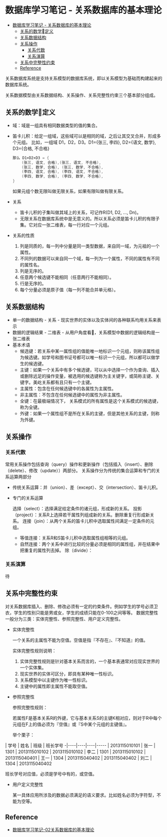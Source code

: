 # 数据库学习笔记 - 关系数据库的基本理论

- [数据库学习笔记 - 关系数据库的基本理论](#%E6%95%B0%E6%8D%AE%E5%BA%93%E5%AD%A6%E4%B9%A0%E7%AC%94%E8%AE%B0---%E5%85%B3%E7%B3%BB%E6%95%B0%E6%8D%AE%E5%BA%93%E7%9A%84%E5%9F%BA%E6%9C%AC%E7%90%86%E8%AE%BA)
  - [关系的数学定义](#%E5%85%B3%E7%B3%BB%E7%9A%84%E6%95%B0%E5%AD%A6%08%E5%AE%9A%E4%B9%89)
  - [关系数据结构](#%E5%85%B3%E7%B3%BB%E6%95%B0%E6%8D%AE%E7%BB%93%E6%9E%84)
  - [关系操作](#%E5%85%B3%E7%B3%BB%E6%93%8D%E4%BD%9C)
    - [关系代数](#%E5%85%B3%E7%B3%BB%E4%BB%A3%E6%95%B0)
    - [关系演算](#%E5%85%B3%E7%B3%BB%E6%BC%94%E7%AE%97)
  - [关系中完整性约束](#%E5%85%B3%E7%B3%BB%E4%B8%AD%E5%AE%8C%E6%95%B4%E6%80%A7%E7%BA%A6%E6%9D%9F)
  - [Reference](#reference)

关系数据库系统是支持关系模型的数据库系统，即以关系模型为基础而构建起来的数据库系统。

关系数据模型由关系数据结构、关系操作、关系完整性约束三个基本部分组成。

## 关系的数学定义

- 域：域是一组具有相同数据类型的值的集合。

- 笛卡儿积：给定一组域，这些域可以是相同的域，之后让其交叉合并，形成多个元组。
  比如，一组域 D1，D2，D3。D1={张三, 李四}, D2={语文, 数学}, D3={合格, 不合格}

  ```c
  那么 D1×D2×D3 = {
      (张三, 语文, 合格),(张三, 语文, 不合格),
      (张三, 数学, 合格), (张三, 数学, 不合格),
      (李四, 语文, 合格), (李四, 语文, 不合格),
      (李四, 数学, 合格), (李四, 数学, 不合格),
  }
  ```
  如果元组个数无限叫做无限关系，如果有限叫做有限关系。

- 关系

  - 笛卡儿积的子集叫做其域上的关系，可记作R(D1, D2, …, Dn)。
  - 无限关系在数据库系统中是无意义的。所以关系必须是笛卡儿积的有限子集。它对应一张二维表，每一行对应一个元组。

- 关系的性质

  1. 列是同质的，每一列中分量是同一类型数据，来自同一域，为元祖的一个属性。
  2. 不同列的数据可以来自同一个域，每一列为一个属性，不同的属性有不同的属性名。
  3. 列是无序的。
  4. 任意两个候选键不能相同（任意两行不能相同）。
  5. 行是无序的。
  6. 每个分量必须是原子值（每一列不能合并单元格）。

## 关系数据结构

- 单一的数据结构 - 关系 - 现实世界的实体以及实体间的各种联系均用关系来表示
- 数据的逻辑结果 - 二维表 - 从用户角度看，关系模型中数据的逻辑结构是一张二维表
- 基本术语
  - 候选键：若关系中某一属性组的值能唯一地标识一个元组，则称该属性组为候选键。如学号和图书证号都可以唯一标识一个元组，所以都可以做学生的候选键。
  - 主键：如果一个关系中有多个候选键，可以从中选择一个作为查询、插入或删除远足的操作变量，被选用的候选键称为主关键字，或简称主键、关键字。美屹关系都有且只有一个主键。
  - 主属性：包含在任何候选键中的各属性为主属性。
  - 非主属性：不包含在任何候选键中的属性为非主属性。
  - 全键：在最极端情况下， 关系模式的所有属性是这个关系模式的候选键，称为全键。
  - 外键：如果一个属性组不是所在关系的主键，但是其他关系的主键，则称为外键。

## 关系操作

### 关系代数

常用关系操作包括查询（query）操作和更新操作（包括插入（insert）、删除（delete）、修改（update））两部分。
关系操作分为传统的集合运算和专门的关系运算两部分

- 传统关系运算：并（union）、差（except）、交（intersection）、笛卡儿积。

- 专门的关系运算

  选择（select）：选择满足给定条件的诸元组，形成新的关系。
  投影（project）：关系R上选择若干属性列组成新的关系。删除重复行形成新关系。
  连接（join）：从两个关系的笛卡儿积中选取属性间满足一定条件的元组。
  - 等值连接：关系R和S笛卡儿积中选取属性组相等的元组。
  - 自然连接：两个关系中进行比较的分量必须是相同的属性组，并在结果中把重复的属性列去掉。
  除（divide）：

### 关系演算

待

## 关系中完整性约束

对关系数据库插入、删除、修改必须有一定的约束条件。例如学生的学号必须卫衣，学生的性别只能是男或女，学生的成绩只能在0-100之间等等。
数据完整性一般分为三类：实体完整性、参照完整性、用户定义完整性。

- 实体完整性

  一个关系的主属性不能为空值。空值是指『不存在』、『不知道』的值。

  实体完整性规则说明：

  1. 实体完整性规则是针对基本关系而言的，一个基本表通常对应现实世界的一个实体集。
  2. 现实世界的实体可区分，即具有某种唯一性标识。
  3. 关系模型中以主键作为唯一性标识。
  4. 主键中的属性即主属性不能取空值。

- 参照完整性

  参照完整性规则：

  若属性F是基本关系R的外键，它与基本关系S的主键K相对应，则对于R中每个元组在F上的值必须为『空值』或『S中某个元组的主键值』。

  举个栗子：

 | 学号 | 姓名 | 班级 | 班长学号
-|----|----|----|-----
 | 2013115010101 | 张一 | 1301 | 2013115010102
 | 2013115010102 | 李二 | 1301 | 2013115010102
 | 2013115040401 | 王一 | 1304 | 2013115040402
 | 2013115040402 | 刘二 | 1304 | 2013115040402

  班长学号对应值，必须是学号中有的，或空值。

- 用户定义完整性

  某一具体应用所涉及的数据必须满足的语义要求。比如姓名必须为字符型，不能为空等。

## Reference

- [数据库学习笔记-02关系数据库的基本理论](http://blog.talisk.cn/blog/2016/01/07/DB-Learning-03-RDB/)